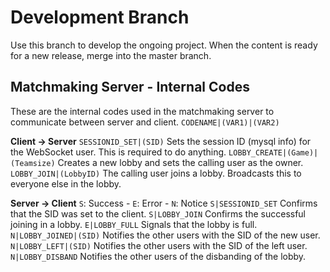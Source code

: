 # Development Branch #
Use this branch to develop the ongoing project.
When the content is ready for a new release, merge into the master branch.


## Matchmaking Server - Internal Codes ##
These are the internal codes used in the matchmaking server to communicate between server and client.
`CODENAME|(VAR1)|(VAR2)`

**Client -> Server**
`SESSIONID_SET|(SID)` Sets the session ID (mysql info) for the WebSocket user. This is required to do anything.
`LOBBY_CREATE|(Game)|(Teamsize)` Creates a new lobby and sets the calling user as the owner.
`LOBBY_JOIN|(LobbyID)` The calling user joins a lobby. Broadcasts this to everyone else in the lobby.

**Server -> Client**
`S`: Success - `E`: Error - `N`: Notice
`S|SESSIONID_SET` Confirms that the SID was set to the client.
`S|LOBBY_JOIN` Confirms the successful joining in a lobby.
`E|LOBBY_FULL` Signals that the lobby is full.
`N|LOBBY_JOINED|(SID)` Notifies the other users with the SID of the new user.
`N|LOBBY_LEFT|(SID)` Notifies the other users with the SID of the left user.
`N|LOBBY_DISBAND` Notifies the other users of the disbanding of the lobby.